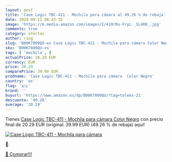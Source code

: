```yaml
---
layout: post
title: 'Case Logic TBC-411 - Mochila para cámara al 49.26 % de rebaja'
date: 2020-09-21 08:43:35
image: 'https://m.media-amazon.com/images/I/41OrRu-FryL._SL400_.jpg'
comments: true
category: ofertas
author: ring
slug: 'B00K7809QU-es Case Logic TBC-411 - Mochila para cámara Color Negro'
sku: 'B00K7809QU-es'
tags: [ 'mochila', ]
actualPrice: 20.29 EUR
currency: EUR
price: 20.29
comparePrice: 39.99 EUR
prodname: 'Case Logic TBC-411 - Mochila para cámara  Color Negro'
country: 'es'
flag: '🇪🇸'
brand: ''
buyurl: 'https://www.amazon.es/dp/B00K7809QU/?tag=tolees-21'
descuento: '49.26'
average: '20.29'
---
```


Tienes [Case Logic TBC-411 - Mochila para cámara  Color Negro](https://www.amazon.es/dp/B00K7809QU/?tag=tolees-21) con precio final de  20.29 EUR (original: 39.99 EUR) (49.26 %  de rebaja) aqui!

[![Case Logic TBC-411 - Mochila para cámara](https://m.media-amazon.com/images/I/41OrRu-FryL._SL400_.jpg)](https://www.amazon.es/dp/B00K7809QU/?tag=tolees-21)

🔎:


[🛒 Comprar!!!](https://www.amazon.es/dp/B00K7809QU/?tag=tolees-21)
